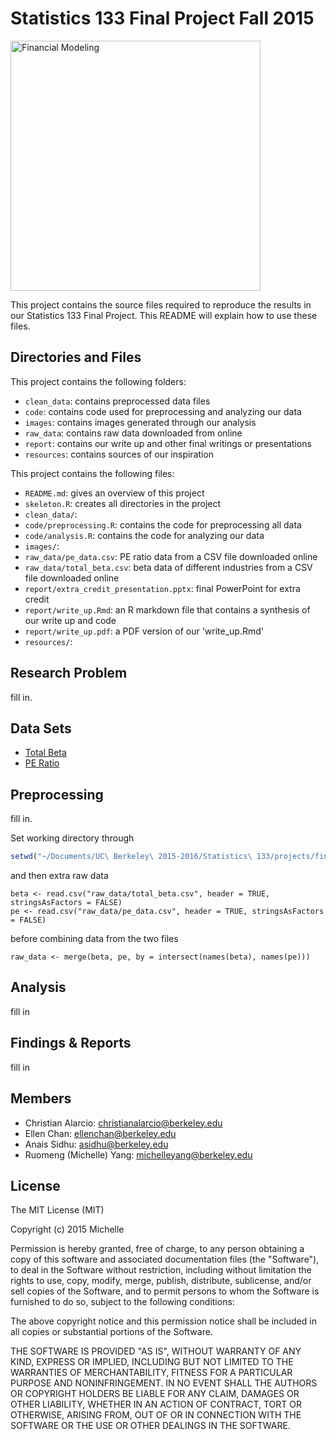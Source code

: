 # Statistics 133 Final Project Fall 2015

<img src="http://www.hpcwire.com/wp-content/uploads/2011/02/financialmodeling.jpg" alt="Financial Modeling" height="400"/>

This project contains the source files required to reproduce the results in our Statistics 133 Final Project. This README will explain how to use these files.

## Directories and Files

This project contains the following folders:
- `clean_data`: contains preprocessed data files
- `code`: contains code used for preprocessing and analyzing our data
- `images`: contains images generated through our analysis
- `raw_data`: contains raw data downloaded from online
- `report`: contains our write up and other final writings or presentations
- `resources`: contains sources of our inspiration

This project contains the following files:
- `README.md`: gives an overview of this project
- `skeleton.R`: creates all directories in the project
- `clean_data/`:
- `code/preprocessing.R`: contains the code for preprocessing all data
- `code/analysis.R`: contains the code for analyzing our data
- `images/`:
- `raw_data/pe_data.csv`: PE ratio data from a CSV file downloaded online
- `raw_data/total_beta.csv`: beta data of different industries from a CSV file downloaded online
- `report/extra_credit_presentation.pptx`: final PowerPoint for extra credit
- `report/write_up.Rmd`: an R markdown file that contains a synthesis of our write up and code
- `report/write_up.pdf`: a PDF version of our 'write_up.Rmd'
- `resources/`:

## Research Problem

fill in.

## Data Sets

- [Total Beta](http://people.stern.nyu.edu/adamodar/New_Home_Page/datafile/totalbeta.html/)
- [PE Ratio](http://people.stern.nyu.edu/adamodar/New_Home_Page/datafile/pedata.html/)

## Preprocessing

fill in.

Set working directory through
```r
setwd("~/Documents/UC\ Berkeley\ 2015-2016/Statistics\ 133/projects/final/")
```
and then extra raw data
```{r}
beta <- read.csv("raw_data/total_beta.csv", header = TRUE,  stringsAsFactors = FALSE)
pe <- read.csv("raw_data/pe_data.csv", header = TRUE, stringsAsFactors = FALSE)
```
before combining data from the two files
```{r}
raw_data <- merge(beta, pe, by = intersect(names(beta), names(pe)))
```

## Analysis

fill in

## Findings & Reports

fill in

## Members
- Christian Alarcio: <christianalarcio@berkeley.edu>
- Ellen Chan: <ellenchan@berkeley.edu>
- Anais Sidhu: <asidhu@berkeley.edu>
- Ruomeng (Michelle) Yang: <michelleyang@berkeley.edu>

## License

The MIT License (MIT)

Copyright (c) 2015 Michelle

Permission is hereby granted, free of charge, to any person obtaining a copy
of this software and associated documentation files (the "Software"), to deal
in the Software without restriction, including without limitation the rights
to use, copy, modify, merge, publish, distribute, sublicense, and/or sell
copies of the Software, and to permit persons to whom the Software is
furnished to do so, subject to the following conditions:

The above copyright notice and this permission notice shall be included in all
copies or substantial portions of the Software.

THE SOFTWARE IS PROVIDED "AS IS", WITHOUT WARRANTY OF ANY KIND, EXPRESS OR
IMPLIED, INCLUDING BUT NOT LIMITED TO THE WARRANTIES OF MERCHANTABILITY,
FITNESS FOR A PARTICULAR PURPOSE AND NONINFRINGEMENT. IN NO EVENT SHALL THE
AUTHORS OR COPYRIGHT HOLDERS BE LIABLE FOR ANY CLAIM, DAMAGES OR OTHER
LIABILITY, WHETHER IN AN ACTION OF CONTRACT, TORT OR OTHERWISE, ARISING FROM,
OUT OF OR IN CONNECTION WITH THE SOFTWARE OR THE USE OR OTHER DEALINGS IN THE
SOFTWARE.
